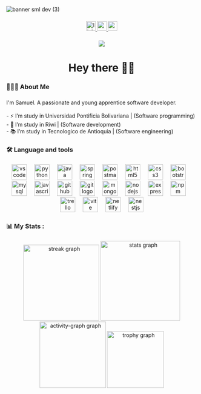 ![banner sml dev (3)](https://github.com/SamuelSml8/SamuelSml8/assets/127326262/5a84e6c2-1dc7-4994-b43c-26346f26e346)


###

<div align="center">
  <a href="https://www.linkedin.com/in/samuel-vera-miranda-ba5734271/" target="_blank">
    <img src="https://img.shields.io/static/v1?message=LinkedIn&logo=linkedin&label=&color=750275&logoColor=white&labelColor=&style=for-the-badge" height="25" alt="linkedin logo"  />
  </a>
  <a href="https://www.youtube.com/channel/UCLtRDsRyhDTd5S_sl4gCy1g" target="_blank">
    <img src="https://img.shields.io/static/v1?message=Youtube&logo=youtube&label=&color=750275&logoColor=white&labelColor=&style=for-the-badge" height="25" alt="youtube logo"  />
  </a>
  <a href="mailto:veramirandasamuel6@gmail.com" target="_blank">
    <img src="https://img.shields.io/static/v1?message=Gmail&logo=gmail&label=&color=750275&logoColor=white&labelColor=&style=for-the-badge" height="25" alt="gmail logo"  />
  </a>
</div>

###

<div align="center">
  <img src="https://visitor-badge.laobi.icu/badge?page_id=SamuelSml8.SamuelSml8&left_color=purple&right_color=purple&left_text=VISITORS"  />
</div>

###

<h1 align="center">Hey there 👋🏽</h1>

###

<h3 align="left">👨🏽‍💻  About Me</h3>

###

<p align="left">I'm Samuel. A passionate and young apprentice software developer.<br><br>- ⚡ I’m study in Universidad Pontificia Bolivariana | (Software programming)<br>- 🔭 I’m study in Riwi | (Software development)<br>- 📚 I’m study in Tecnologico de Antioquia | (Software engineering)</p>

###

<h3 align="left">🛠 Language and tools</h3>

###

<div align="center">
  <img src="https://skillicons.dev/icons?i=vscode" height="40" alt="vscode logo"  />
  <img width="12" />
  <img src="https://skillicons.dev/icons?i=py" height="40" alt="python logo"  />
  <img width="12" />
  <img src="https://skillicons.dev/icons?i=java" height="40" alt="java logo"  />
  <img width="12" />
  <img src="https://skillicons.dev/icons?i=spring" height="40" alt="spring logo"  />
  <img width="12" />
  <img src="https://skillicons.dev/icons?i=postman" height="40" alt="postman logo"  />
  <img width="12" />
  <img src="https://skillicons.dev/icons?i=html" height="40" alt="html5 logo"  />
  <img width="12" />
  <img src="https://skillicons.dev/icons?i=css" height="40" alt="css3 logo"  />
  <img width="12" />
  <img src="https://skillicons.dev/icons?i=bootstrap" height="40" alt="bootstrap logo"  />
  <img width="12" />
  <img src="https://skillicons.dev/icons?i=mysql" height="40" alt="mysql logo"  />
  <img width="12" />
  <img src="https://skillicons.dev/icons?i=js" height="40" alt="javascript logo"  />
  <img width="12" />
  <img src="https://skillicons.dev/icons?i=github" height="40" alt="github logo"  />
  <img width="12" />
  <img src="https://skillicons.dev/icons?i=git" height="40" alt="git logo"  />
  <img width="12" />
  <img src="https://skillicons.dev/icons?i=mongodb" height="40" alt="mongodb logo"  />
  <img width="12" />
  <img src="https://skillicons.dev/icons?i=nodejs" height="40" alt="nodejs logo"  />
  <img width="12" />
  <img src="https://skillicons.dev/icons?i=express" height="40" alt="express logo"  />
  <img width="12" />
  <img src="https://cdn.simpleicons.org/npm/CB3837" height="40" alt="npm logo"  />
  <img width="12" />
  <img src="https://cdn.jsdelivr.net/gh/devicons/devicon/icons/trello/trello-plain.svg" height="40" alt="trello logo"  />
  <img width="12" />
  <img src="https://skillicons.dev/icons?i=vite" height="40" alt="vite logo"  />
  <img width="12" />
  <img src="https://skillicons.dev/icons?i=netlify" height="40" alt="netlify logo"  />
  <img width="12" />
  <img src="https://skillicons.dev/icons?i=nestjs" height="40" alt="nestjs logo"  />
</div>

###

<h3 align="left">📊   My Stats :</h3>

###

<div align="center">
  <img src="https://streak-stats.demolab.com?user=SamuelSml8&locale=en&mode=weekly&theme=aura&hide_border=true&border_radius=5&order=3" height="200" alt="streak graph"  />
  <img src="https://github-readme-stats.vercel.app/api?username=SamuelSml8&hide_title=false&hide_rank=false&show_icons=true&include_all_commits=true&count_private=true&disable_animations=false&theme=aura&locale=en&hide_border=true&order=1" height="210" alt="stats graph"  />
  <img src="https://github-readme-activity-graph.vercel.app/graph?username=SamuelSml8&hide_border=true&theme=github-dark&title_color=a277ff&line=fdc884&point=a277ff&area_color=750275&color=a277ff&bg_color=15141b&hide_title=false" height="175" alt="activity-graph graph"  />
  <img src="https://github-profile-trophy.vercel.app?username=SamuelSml8&theme=kimbie_dark&no-frame=true&no-bg=true" height="150" alt="trophy graph"  />
</div>

###

